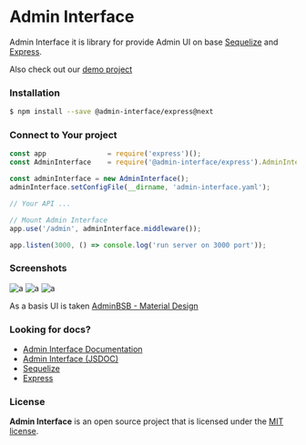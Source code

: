 # Admin Interface

Admin Interface it is library for provide Admin UI on base [Sequelize](https://www.npmjs.com/package/sequelize) and [Express](https://www.npmjs.com/package/express).

Also check out our [demo project](https://github.com/admin-interface/admin-interface/tree/master/packages/demo)

### Installation
```bash
$ npm install --save @admin-interface/express@next
```

### Connect to Your project
```javascript
const app               = require('express')();
const AdminInterface    = require('@admin-interface/express').AdminInterface;

const adminInterface = new AdminInterface();
adminInterface.setConfigFile(__dirname, 'admin-interface.yaml');

// Your API ...

// Mount Admin Interface
app.use('/admin', adminInterface.middleware());

app.listen(3000, () => console.log('run server on 3000 port'));
```

### Screenshots
![a](https://raw.githubusercontent.com/admin-interface/admin-interface/master/packages/front/static/screenshots/screenshot-1.png)
![a](https://raw.githubusercontent.com/admin-interface/admin-interface/master/packages/front/static/screenshots/screenshot-2.png)
![a](https://raw.githubusercontent.com/admin-interface/admin-interface/master/packages/front/static/screenshots/screenshot-3.png)

As a basis UI is taken [AdminBSB - Material Design](https://github.com/gurayyarar/AdminBSBMaterialDesign)

### Looking for docs?
* [Admin Interface Documentation](https://github.com/admin-interface/admin-interface/wiki)
* [Admin Interface (JSDOC)](https://admin-interface.github.io/admin-interface/)
* [Sequelize](http://docs.sequelizejs.com/)
* [Express](https://expressjs.com/en/4x/api.html)

### License
**Admin Interface** is an open source project that is licensed under the [MIT license](http://opensource.org/licenses/MIT).

